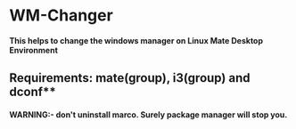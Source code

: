 # WM-Changer
#### This helps to change the windows manager on Linux Mate Desktop Environment
## Requirements: mate(group), i3(group) and dconf**
#### WARNING:- don't uninstall marco. Surely package manager will stop you.
